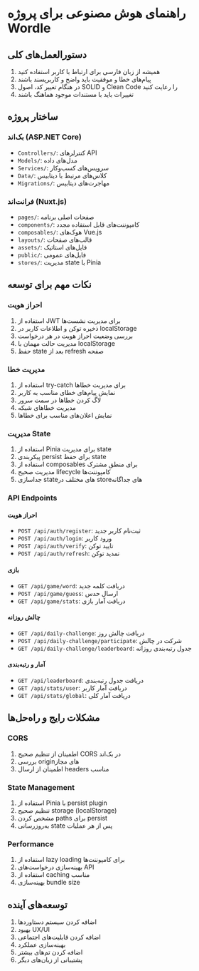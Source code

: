 # راهنمای هوش مصنوعی برای پروژه Wordle

## دستورالعمل‌های کلی
1. همیشه از زبان فارسی برای ارتباط با کاربر استفاده کنید
2. پیام‌های خطا و موفقیت باید واضح و کاربرپسند باشند
3. در هنگام تغییر کد، اصول SOLID و Clean Code را رعایت کنید
4. تغییرات باید با مستندات موجود هماهنگ باشند

## ساختار پروژه

### بک‌اند (ASP.NET Core)
- `Controllers/`: کنترلرهای API
- `Models/`: مدل‌های داده
- `Services/`: سرویس‌های کسب‌وکار
- `Data/`: کلاس‌های مرتبط با دیتابیس
- `Migrations/`: مهاجرت‌های دیتابیس

### فرانت‌اند (Nuxt.js)
- `pages/`: صفحات اصلی برنامه
- `components/`: کامپوننت‌های قابل استفاده مجدد
- `composables/`: هوک‌های Vue.js
- `layouts/`: قالب‌های صفحات
- `assets/`: فایل‌های استاتیک
- `public/`: فایل‌های عمومی
- `stores/`: مدیریت state با Pinia

## نکات مهم برای توسعه

### احراز هویت
1. استفاده از JWT برای مدیریت نشست‌ها
2. ذخیره توکن و اطلاعات کاربر در localStorage
3. بررسی وضعیت احراز هویت در هر درخواست
4. مدیریت حالت مهمان با localStorage
5. حفظ state بعد از refresh صفحه

### مدیریت خطا
1. استفاده از try-catch برای مدیریت خطاها
2. نمایش پیام‌های خطای مناسب به کاربر
3. لاگ کردن خطاها در سمت سرور
4. مدیریت خطاهای شبکه
5. نمایش اعلان‌های مناسب برای خطاها

### مدیریت State
1. استفاده از Pinia برای مدیریت state
2. پیکربندی persist برای حفظ state
3. استفاده از composables برای منطق مشترک
4. مدیریت صحیح lifecycle کامپوننت‌ها
5. جداسازی state‌های مختلف در store‌های جداگانه

### API Endpoints

#### احراز هویت
- `POST /api/auth/register`: ثبت‌نام کاربر جدید
- `POST /api/auth/login`: ورود کاربر
- `POST /api/auth/verify`: تایید توکن
- `POST /api/auth/refresh`: تمدید توکن

#### بازی
- `GET /api/game/word`: دریافت کلمه جدید
- `POST /api/game/guess`: ارسال حدس
- `GET /api/game/stats`: دریافت آمار بازی

#### چالش روزانه
- `GET /api/daily-challenge`: دریافت چالش روز
- `POST /api/daily-challenge/participate`: شرکت در چالش
- `GET /api/daily-challenge/leaderboard`: جدول رتبه‌بندی روزانه

#### آمار و رتبه‌بندی
- `GET /api/leaderboard`: دریافت جدول رتبه‌بندی
- `GET /api/stats/user`: دریافت آمار کاربر
- `GET /api/stats/global`: دریافت آمار کلی

## مشکلات رایج و راه‌حل‌ها

### CORS
1. اطمینان از تنظیم صحیح CORS در بک‌اند
2. بررسی origin‌های مجاز
3. اطمینان از ارسال headers مناسب

### State Management
1. استفاده از Pinia با persist plugin
2. تنظیم صحیح storage (localStorage)
3. مشخص کردن paths برای persist
4. به‌روزرسانی state پس از هر عملیات

### Performance
1. استفاده از lazy loading برای کامپوننت‌ها
2. بهینه‌سازی درخواست‌های API
3. استفاده از caching مناسب
4. بهینه‌سازی bundle size

## توسعه‌های آینده
1. اضافه کردن سیستم دستاوردها
2. بهبود UX/UI
3. اضافه کردن قابلیت‌های اجتماعی
4. بهینه‌سازی عملکرد
5. اضافه کردن تم‌های بیشتر
6. پشتیبانی از زبان‌های دیگر 